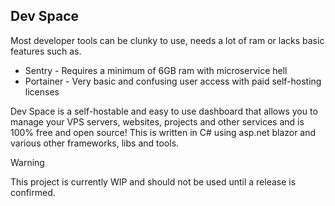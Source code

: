 ## Dev Space
Most developer tools can be clunky to use, needs a lot of ram or lacks basic features such as.
- Sentry - Requires a minimum of 6GB ram with microservice hell
- Portainer - Very basic and confusing user access with paid self-hosting licenses

Dev Space is a self-hostable and easy to use dashboard that allows you to manage your VPS servers, websites, projects and other services and is 100% free and open source!
This is written in C# using asp.net blazor and various other frameworks, libs and tools.

> [!WARNING]  
> This project is currently WIP and should not be used until a release is confirmed.
